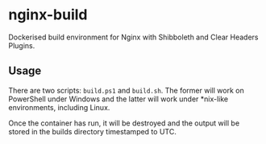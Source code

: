 # nginx-build
Dockerised build environment for Nginx with Shibboleth and Clear Headers Plugins.

## Usage
There are two scripts: `build.ps1` and `build.sh`. The former will work on PowerShell under Windows and the latter will work under *nix-like environments, including Linux.

Once the container has run, it will be destroyed and the output will be stored in the builds directory timestamped to UTC.
